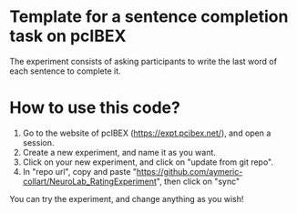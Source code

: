 # Template for a sentence completion task on pcIBEX

The experiment consists of asking participants to write the last word of each sentence to complete it.

# How to use this code?

1. Go to the website of pcIBEX (https://expt.pcibex.net/), and open a session.
2. Create a new experiment, and name it as you want.
3. Click on your new experiment, and click on "update from git repo".
4. In "repo url", copy and paste "https://github.com/aymeric-collart/NeuroLab_RatingExperiment", then click on "sync"

You can try the experiment, and change anything as you wish!
